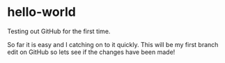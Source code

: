 # hello-world
Testing out GitHub for the first time.


So far it is easy and I catching on to it quickly. This will be my first branch 
edit on GitHub so lets see if the changes have been made!
